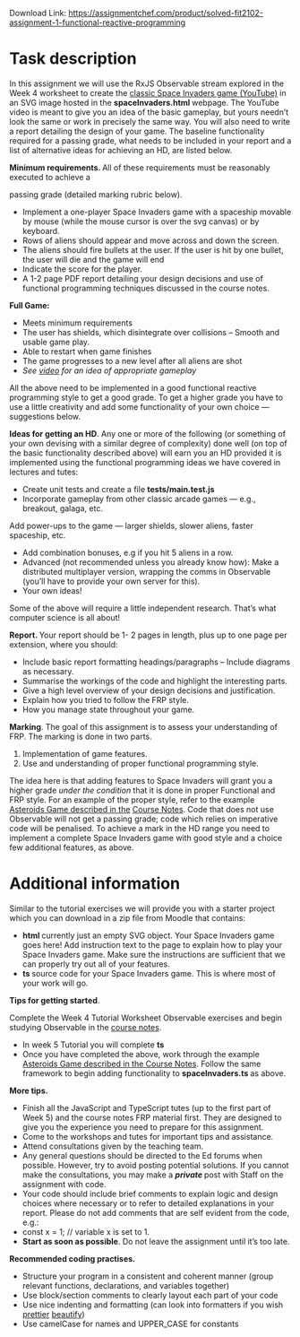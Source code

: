 Download Link: https://assignmentchef.com/product/solved-fit2102-assignment-1-functional-reactive-programming
<br>



<h1>Task description</h1>

In this assignment we will use the RxJS Observable stream explored in the Week 4 worksheet to create the <a href="https://www.youtube.com/watch?v=MU4psw3ccUI">classic Space Invaders game (YouTube)</a> in an SVG image hosted in the <strong>spaceInvaders.html </strong>webpage.  The YouTube video is meant to give you an idea of the basic gameplay, but yours needn’t look the same or work in precisely the same way.  You will also need to write a report detailing the design of your game. The baseline functionality required for a passing grade, what needs to be included in your report and a list of alternative ideas for achieving an HD, are listed below.

<strong>Minimum requirements. </strong>All of these requirements must be reasonably executed to achieve a

passing grade (detailed marking rubric below).

<ul>

 <li>Implement a one-player Space Invaders game with a spaceship movable by mouse (while the mouse cursor is over the svg canvas) or by keyboard.</li>

 <li>Rows of aliens should appear and move across and down the screen.</li>

 <li>The aliens should fire bullets at the user. If the user is hit by one bullet, the user will die and the game will end</li>

 <li>Indicate the score for the player.</li>

 <li>A 1-2 page PDF report detailing your design decisions and use of functional programming techniques discussed in the course notes.</li>

</ul>

<strong>Full Game:</strong>

<ul>

 <li>Meets minimum requirements</li>

 <li>The user has shields, which disintegrate over collisions – Smooth and usable game play.</li>

 <li>Able to restart when game finishes</li>

 <li>The game progresses to a new level after all aliens are shot</li>

 <li><em>See </em><a href="https://www.youtube.com/watch?v=it0sf4CMDeM"><em>video</em></a><em> for an idea of appropriate gameplay</em></li>

</ul>

All the above need to be implemented in a good functional reactive programming style to get a good grade. To get a higher grade you have to use a little creativity and add some functionality of your own choice — suggestions below.

<strong>Ideas for getting an HD</strong>.  Any one or more of the following (or something of your own devising with a similar degree of complexity) done well (on top of the basic functionality described above) will earn you an HD provided it is implemented using the functional programming ideas we have covered in lectures and tutes:

<ul>

 <li>Create unit tests and create a file <strong>tests/main.test.js</strong></li>

 <li>Incorporate gameplay from other classic arcade games — e.g., breakout, galaga, etc.</li>

</ul>

Add power-ups to the game — larger shields, slower aliens, faster spaceship, etc.

<ul>

 <li>Add combination bonuses, e.g if you hit 5 aliens in a row.</li>

 <li>Advanced (not recommended unless you already know how): Make a distributed multiplayer version, wrapping the comms in Observable (you’ll have to provide your own server for this).</li>

 <li>Your own ideas!</li>

</ul>

Some of the above will require a little independent research. That’s what computer science is all about!

<strong>Report. </strong>Your report should be 1- 2 pages in length, plus up to one page per extension, where you should:

<ul>

 <li>Include basic report formatting headings/paragraphs – Include diagrams as necessary.</li>

 <li>Summarise the workings of the code and highlight the interesting parts.</li>

 <li>Give a high level overview of your design decisions and justification.</li>

 <li>Explain how you tried to follow the FRP style.</li>

 <li>How you manage state throughout your game.</li>

</ul>

<strong>Marking</strong>.  The goal of this assignment is to assess your understanding of FRP. The marking is done in two parts.

<ol>

 <li>Implementation of game features.</li>

 <li>Use and understanding of proper functional programming style.</li>

</ol>

The idea here is that adding features to Space Invaders will grant you a higher grade <em>under the condition </em>that it is done in proper Functional and FRP style. For an example of the proper style, refer to the example <a href="https://tgdwyer.github.io/asteroids/">Asteroids Game described in the</a> <a href="https://tgdwyer.github.io/asteroids/">Course Notes</a>. Code that does not use Observable will not get a passing grade; code which relies on imperative code will be penalised. To achieve a mark in the HD range you need to implement a complete Space Invaders game with good style and a choice few additional features, as above.

<h1>Additional information</h1>

Similar to the tutorial exercises we will provide you with a starter project which you can download in a zip file from Moodle that contains:

<ul>

 <li><strong>html </strong>currently just an empty SVG object. Your Space Invaders game goes here! Add instruction text to the page to explain how to play your Space Invaders game.  Make sure the instructions are sufficient that we can properly try out all of your features.</li>

 <li><strong>ts </strong>source code for your Space Invaders game. This is where most of your work will go.</li>

</ul>

<strong>Tips for getting started</strong>.




Complete the Week 4 Tutorial Worksheet Observable exercises and begin studying Observable in the <a href="https://tgdwyer.github.io/functionalreactiveprogramming/">course notes</a>.

<ul>

 <li>In week 5 Tutorial you will complete <strong>ts</strong></li>

 <li>Once you have completed the above, work through the example <a href="https://tgdwyer.github.io/asteroids/">Asteroids Game </a><a href="https://tgdwyer.github.io/asteroids/">described in the Course Notes</a>. Follow the same framework to begin adding functionality to <strong>spaceInvaders</strong><strong>.ts </strong>as above.</li>

</ul>

<strong>More tips.</strong>

<ul>

 <li>Finish all the JavaScript and TypeScript tutes (up to the first part of Week 5) and the course notes FRP material first. They are designed to give you the experience you need to prepare for this assignment.</li>

 <li>Come to the workshops and tutes for important tips and assistance.</li>

 <li>Attend consultations given by the teaching team.</li>

 <li>Any general questions should be directed to the Ed forums when possible. However, try to avoid posting potential solutions. If you cannot make the consultations, you may make a <strong><em>private </em></strong>post with Staff on the assignment with code.</li>

 <li>Your code should include brief comments to explain logic and design choices where necessary or to refer to detailed explanations in your report. Please do not add comments that are self evident from the code, e.g.:</li>

 <li>const x = 1; // variable x is set to 1.</li>

 <li><strong>Start as soon as possible</strong>. Do not leave the assignment until it’s too late.</li>

</ul>

<strong>Recommended coding practises.</strong>

<ul>

 <li>Structure your program in a consistent and coherent manner (group relevant functions, declarations, and variables together)</li>

 <li>Use block/section comments to clearly layout each part of your code</li>

 <li>Use nice indenting and formatting (can look into formatters if you wish <a href="https://marketplace.visualstudio.com/items?itemName=esbenp.prettier-vscode">prettier</a> <a href="https://marketplace.visualstudio.com/items?itemName=HookyQR.beautify">beautify</a>)</li>

 <li>Use camelCase for names and UPPER_CASE for constants</li>

</ul>